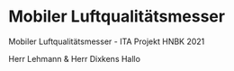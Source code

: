 # Mobiler Luftqualitätsmesser
Mobiler Luftqualitätsmesser - ITA Projekt
HNBK 2021

Herr Lehmann & Herr Dixkens
Hallo